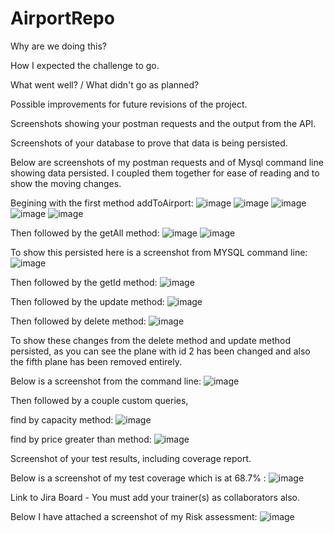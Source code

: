 # AirportRepo
Why are we doing this?


How I expected the challenge to go.

What went well? / What didn't go as planned?

Possible improvements for future revisions of the project.

Screenshots showing your postman requests and the output from the API.

Screenshots of your database to prove that data is being persisted.

Below are screenshots of my postman requests and of Mysql command line showing data persisted. I coupled them together for ease of reading and to show the moving changes.

Begining with the first method addToAirport:
![image](https://user-images.githubusercontent.com/97603706/157906795-bcd07337-4d88-48db-bfdd-8a84b5cdaa2a.png)
![image](https://user-images.githubusercontent.com/97603706/157906920-cf9e0abc-835e-4f70-9dc2-289c8af15b5f.png)
![image](https://user-images.githubusercontent.com/97603706/157907072-023add38-51e7-41a4-a1c6-2c1f48e1690d.png)
![image](https://user-images.githubusercontent.com/97603706/157907192-c266973d-68e7-43ad-be4b-ba1f5163242b.png)
![image](https://user-images.githubusercontent.com/97603706/157907352-ff93f61d-e8ab-4cd7-a4f0-4a26d88ef64e.png)

Then followed by the getAll method:
![image](https://user-images.githubusercontent.com/97603706/157907567-f48d9fb3-b59f-49f2-b326-9076aa8d0d5a.png)
![image](https://user-images.githubusercontent.com/97603706/157907720-e70dc990-bc21-4cc0-b669-dc556990aff3.png)

To show this persisted here is a screenshot from MYSQL command line:
![image](https://user-images.githubusercontent.com/97603706/157907888-52b93f4b-2816-4072-8c3a-be60e9b4fb57.png)

Then followed by the getId method: 
![image](https://user-images.githubusercontent.com/97603706/157908093-17b817ff-f59e-4e35-a6c4-f00739de2c92.png)

Then followed by the update method:
![image](https://user-images.githubusercontent.com/97603706/157910100-9007a1e1-c7c8-40de-a0ea-39ff8dde2b66.png)

Then followed by delete method:
![image](https://user-images.githubusercontent.com/97603706/157910259-055979b6-422b-408f-983e-dffe368da997.png)

To show these changes from the delete method and update method persisted, as you can see the plane with id 2 has been changed and also the fifth plane has been removed entirely.

Below is a screenshot from the command line:
![image](https://user-images.githubusercontent.com/97603706/157910396-7bbb0105-bcc6-4222-a70e-adeb6bcd7e76.png)

Then followed by a couple custom queries, 

find by capacity method:
![image](https://user-images.githubusercontent.com/97603706/157910620-bf5ae35b-d672-44bd-ad4c-8cce28cd921e.png)

find by price greater than method:
![image](https://user-images.githubusercontent.com/97603706/157910908-d690f0f4-ab2c-41b9-9f84-2aab13d3a67d.png)





Screenshot of your test results, including coverage report.

Below is a screenshot of my test coverage which is at 68.7% :
![image](https://user-images.githubusercontent.com/97603706/157911029-d72f8a83-4fa9-4e86-b5e4-6ad0f6023d6d.png)

Link to Jira Board - You must add your trainer(s) as collaborators also.

Below I have attached a screenshot of my Risk assessment:
![image](https://user-images.githubusercontent.com/97603706/157914214-96d7710f-0826-4d18-87f1-5cf24eef3c69.png)

						
						
						
						

